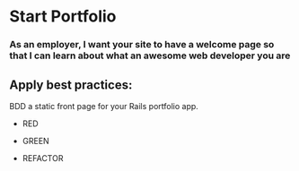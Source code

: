 # Start Portfolio

### As an employer, I want your site to have a welcome page so that I can learn about what an awesome web developer you are

## Apply best practices:
BDD a static front page for your Rails portfolio app.
- RED

- GREEN

- REFACTOR
